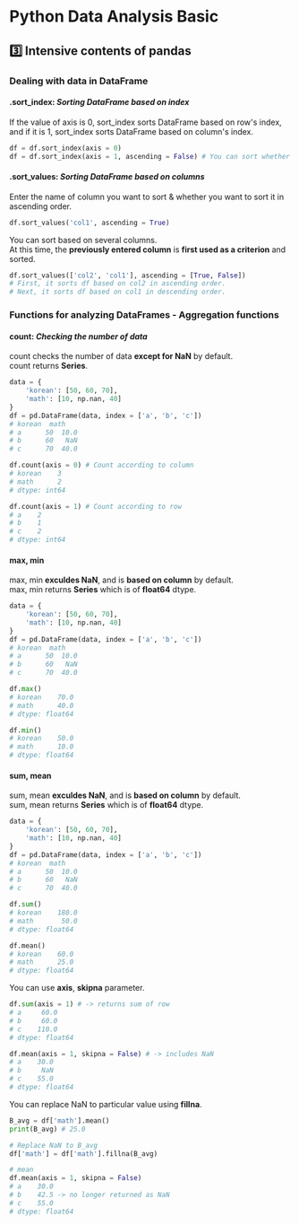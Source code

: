 # Python Data Analysis Basic

## 3️⃣ Intensive contents of pandas

### Dealing with data in DataFrame

#### .sort_index: *Sorting DataFrame based on index*

If the value of axis is 0, sort_index sorts DataFrame based on row's index, and if it is 1, sort_index sorts DataFrame based on column's index.
```python
df = df.sort_index(axis = 0)
df = df.sort_index(axis = 1, ascending = False) # You can sort whether in ascending or descending order
```

#### .sort_values: *Sorting DataFrame based on columns*

Enter the name of column you want to sort & whether you want to sort it in ascending order.
```python
df.sort_values('col1', ascending = True)
```

You can sort based on several columns.   
At this time, the **previously entered column** is **first used as a criterion** and sorted.
```python
df.sort_values(['col2', 'col1'], ascending = [True, False])
# First, it sorts df based on col2 in ascending order.
# Next, it sorts df based on col1 in descending order.
```

### Functions for analyzing DataFrames - Aggregation functions

#### count: *Checking the number of data*

count checks the number of data **except for NaN** by default.   
count returns **Series**.

```python
data = {
    'korean': [50, 60, 70],
    'math': [10, np.nan, 40]
}
df = pd.DataFrame(data, index = ['a', 'b', 'c'])
# korean  math
# a      50  10.0
# b      60   NaN
# c      70  40.0

df.count(axis = 0) # Count according to column
# korean    3
# math      2
# dtype: int64

df.count(axis = 1) # Count according to row
# a    2
# b    1
# c    2
# dtype: int64
```

#### max, min

max, min **exculdes NaN**, and is **based on column** by default.   
max, min returns **Series** which is of **float64** dtype.

```python
data = {
    'korean': [50, 60, 70],
    'math': [10, np.nan, 40]
}
df = pd.DataFrame(data, index = ['a', 'b', 'c'])
# korean  math
# a      50  10.0
# b      60   NaN
# c      70  40.0

df.max()
# korean    70.0
# math      40.0
# dtype: float64

df.min()
# korean    50.0
# math      10.0
# dtype: float64
```

#### sum, mean

sum, mean **exculdes NaN**, and is **based on column** by default.   
sum, mean returns **Series** which is of **float64** dtype.

```python
data = {
    'korean': [50, 60, 70],
    'math': [10, np.nan, 40]
}
df = pd.DataFrame(data, index = ['a', 'b', 'c'])
# korean  math
# a      50  10.0
# b      60   NaN
# c      70  40.0

df.sum()
# korean    180.0
# math       50.0
# dtype: float64

df.mean()
# korean    60.0
# math      25.0
# dtype: float64
```

You can use **axis**, **skipna** parameter.
```python
df.sum(axis = 1) # -> returns sum of row
# a     60.0
# b     60.0
# c    110.0
# dtype: float64

df.mean(axis = 1, skipna = False) # -> includes NaN
# a    30.0
# b     NaN
# c    55.0
# dtype: float64
```

You can replace NaN to particular value using **fillna**.
```python
B_avg = df['math'].mean()
print(B_avg) # 25.0

# Replace NaN to B_avg
df['math'] = df['math'].fillna(B_avg)

# mean
df.mean(axis = 1, skipna = False)
# a    30.0
# b    42.5 -> no longer returned as NaN
# c    55.0
# dtype: float64

